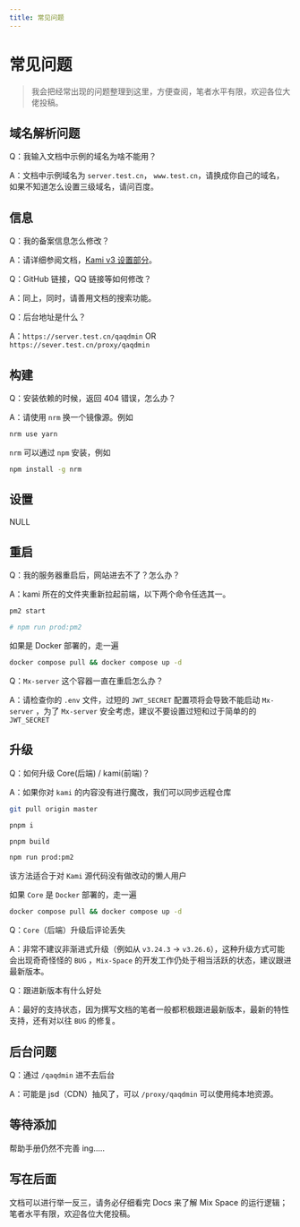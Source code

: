 ```yaml
---
title: 常见问题
---
```


# 常见问题

> 我会把经常出现的问题整理到这里，方便查阅，笔者水平有限，欢迎各位大佬投稿。

## 域名解析问题

Q：我输入文档中示例的域名为啥不能用？

A：文档中示例域名为 `server.test.cn`， `www.test.cn`，请换成你自己的域名，如果不知道怎么设置三级域名，请问百度。

## 信息

Q：我的备案信息怎么修改？

A：请详细参阅文档，[Kami v3 设置部分](/options/)。

Q：GitHub 链接，QQ 链接等如何修改？

A：同上，同时，请善用文档的搜索功能。

Q：后台地址是什么？

A：`https://server.test.cn/qaqdmin`  OR  `https://sever.test.cn/proxy/qaqdmin`

## 构建

Q：安装依赖的时候，返回 404 错误，怎么办？

A：请使用 `nrm` 换一个镜像源。例如

```bash
nrm use yarn
```

`nrm` 可以通过 `npm` 安装，例如

```bash
npm install -g nrm
```

## 设置

NULL

## 重启

Q：我的服务器重启后，网站进去不了？怎么办？

A：kami 所在的文件夹重新拉起前端，以下两个命令任选其一。

```bash
pm2 start

# npm run prod:pm2
```

如果是 Docker 部署的，走一遍

```bash
docker compose pull && docker compose up -d
```

Q：`Mx-server` 这个容器一直在重启怎么办？

A：请检查你的 `.env` 文件，过短的 `JWT_SECRET` 配置项将会导致不能启动 `Mx-server` ，为了 `Mx-server` 安全考虑，建议不要设置过短和过于简单的的 `JWT_SECRET` 

## 升级

Q：如何升级 Core(后端) / kami(前端)？

A：如果你对 `kami` 的内容没有进行魔改，我们可以同步远程仓库

```bash
git pull origin master

pnpm i

pnpm build

npm run prod:pm2
```

该方法适合于对 `Kami` 源代码没有做改动的懒人用户

如果 `Core` 是 `Docker` 部署的，走一遍

```bash
docker compose pull && docker compose up -d
```

Q：`Core`（后端）升级后评论丢失

A：非常不建议非渐进式升级（例如从 `v3.24.3` → `v3.26.6`），这种升级方式可能会出现奇奇怪怪的 `BUG` ，`Mix-Space` 的开发工作仍处于相当活跃的状态，建议跟进最新版本。

Q：跟进新版本有什么好处

A：最好的支持状态，因为撰写文档的笔者一般都积极跟进最新版本，最新的特性支持，还有对以往 `BUG` 的修复。

## 后台问题

Q：通过 `/qaqdmin` 进不去后台

A：可能是 jsd（CDN）抽风了，可以 `/proxy/qaqdmin` 可以使用纯本地资源。

## 等待添加

帮助手册仍然不完善 ing.....

## 写在后面

文档可以进行举一反三，请务必仔细看完 Docs 来了解 Mix Space 的运行逻辑；笔者水平有限，欢迎各位大佬投稿。
